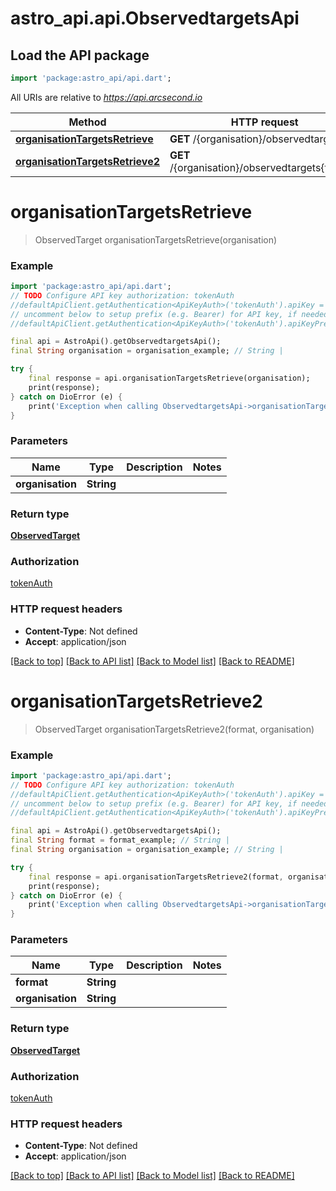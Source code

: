 # astro_api.api.ObservedtargetsApi

## Load the API package
```dart
import 'package:astro_api/api.dart';
```

All URIs are relative to *https://api.arcsecond.io*

Method | HTTP request | Description
------------- | ------------- | -------------
[**organisationTargetsRetrieve**](ObservedtargetsApi.md#organisationtargetsretrieve) | **GET** /{organisation}/observedtargets/ | 
[**organisationTargetsRetrieve2**](ObservedtargetsApi.md#organisationtargetsretrieve2) | **GET** /{organisation}/observedtargets{format} | 


# **organisationTargetsRetrieve**
> ObservedTarget organisationTargetsRetrieve(organisation)



### Example
```dart
import 'package:astro_api/api.dart';
// TODO Configure API key authorization: tokenAuth
//defaultApiClient.getAuthentication<ApiKeyAuth>('tokenAuth').apiKey = 'YOUR_API_KEY';
// uncomment below to setup prefix (e.g. Bearer) for API key, if needed
//defaultApiClient.getAuthentication<ApiKeyAuth>('tokenAuth').apiKeyPrefix = 'Bearer';

final api = AstroApi().getObservedtargetsApi();
final String organisation = organisation_example; // String | 

try {
    final response = api.organisationTargetsRetrieve(organisation);
    print(response);
} catch on DioError (e) {
    print('Exception when calling ObservedtargetsApi->organisationTargetsRetrieve: $e\n');
}
```

### Parameters

Name | Type | Description  | Notes
------------- | ------------- | ------------- | -------------
 **organisation** | **String**|  | 

### Return type

[**ObservedTarget**](ObservedTarget.md)

### Authorization

[tokenAuth](../README.md#tokenAuth)

### HTTP request headers

 - **Content-Type**: Not defined
 - **Accept**: application/json

[[Back to top]](#) [[Back to API list]](../README.md#documentation-for-api-endpoints) [[Back to Model list]](../README.md#documentation-for-models) [[Back to README]](../README.md)

# **organisationTargetsRetrieve2**
> ObservedTarget organisationTargetsRetrieve2(format, organisation)



### Example
```dart
import 'package:astro_api/api.dart';
// TODO Configure API key authorization: tokenAuth
//defaultApiClient.getAuthentication<ApiKeyAuth>('tokenAuth').apiKey = 'YOUR_API_KEY';
// uncomment below to setup prefix (e.g. Bearer) for API key, if needed
//defaultApiClient.getAuthentication<ApiKeyAuth>('tokenAuth').apiKeyPrefix = 'Bearer';

final api = AstroApi().getObservedtargetsApi();
final String format = format_example; // String | 
final String organisation = organisation_example; // String | 

try {
    final response = api.organisationTargetsRetrieve2(format, organisation);
    print(response);
} catch on DioError (e) {
    print('Exception when calling ObservedtargetsApi->organisationTargetsRetrieve2: $e\n');
}
```

### Parameters

Name | Type | Description  | Notes
------------- | ------------- | ------------- | -------------
 **format** | **String**|  | 
 **organisation** | **String**|  | 

### Return type

[**ObservedTarget**](ObservedTarget.md)

### Authorization

[tokenAuth](../README.md#tokenAuth)

### HTTP request headers

 - **Content-Type**: Not defined
 - **Accept**: application/json

[[Back to top]](#) [[Back to API list]](../README.md#documentation-for-api-endpoints) [[Back to Model list]](../README.md#documentation-for-models) [[Back to README]](../README.md)

